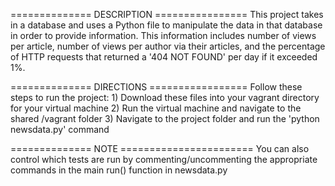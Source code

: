 ============== DESCRIPTION ================
This project takes in a database and uses a Python file to manipulate the data
in that database in order to provide information. This information includes
number of views per article, number of views per author via their articles, and
the percentage of HTTP requests that returned a '404 NOT FOUND' per day if it
exceeded 1%.

============== DIRECTIONS =================
Follow these steps to run the project:
    1) Download these files into your vagrant directory for your virtual machine
    2) Run the virtual machine and navigate to the shared /vagrant folder
    3) Navigate to the project folder and run the 'python newsdata.py' command

============== NOTE =======================
You can also control which tests are run by commenting/uncommenting the
appropriate commands in the main run() function in newsdata.py
